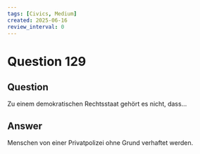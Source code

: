 ```yaml
---
tags: [Civics, Medium]
created: 2025-06-16
review_interval: 0
---
```


# Question 129

## Question

Zu einem demokratischen Rechtsstaat gehört es nicht, dass...

## Answer

Menschen von einer Privatpolizei ohne Grund verhaftet werden.
